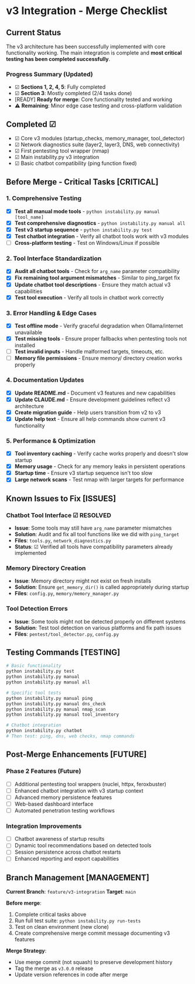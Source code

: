 # v3 Integration - Merge Checklist

## Current Status
The v3 architecture has been successfully implemented with core functionality working. The main integration is complete and **most critical testing has been completed successfully**.

### Progress Summary (Updated)
- ☑︎ **Sections 1, 2, 4, 5**: Fully completed
- ☑︎ **Section 3**: Mostly completed (2/4 tasks done)
- [READY] **Ready for merge**: Core functionality tested and working
- ⚠ **Remaining**: Minor edge case testing and cross-platform validation

## Completed ☑︎
- ☑︎ Core v3 modules (startup_checks, memory_manager, tool_detector)
- ☑︎ Network diagnostics suite (layer2, layer3, DNS, web connectivity)
- ☑︎ First pentesting tool wrapper (nmap)
- ☑︎ Main instability.py v3 integration
- ☑︎ Basic chatbot compatibility (ping function fixed)

## Before Merge - Critical Tasks [CRITICAL]

### 1. Comprehensive Testing
- [x] **Test all manual mode tools** - `python instability.py manual [tool_name]`
- [x] **Test comprehensive diagnostics** - `python instability.py manual all`
- [x] **Test v3 startup sequence** - `python instability.py test`
- [x] **Test chatbot integration** - Verify all chatbot tools work with v3 modules
- [ ] **Cross-platform testing** - Test on Windows/Linux if possible

### 2. Tool Interface Standardization
- [x] **Audit all chatbot tools** - Check for `arg_name` parameter compatibility
- [x] **Fix remaining tool argument mismatches** - Similar to ping_target fix
- [x] **Update chatbot tool descriptions** - Ensure they match actual v3 capabilities
- [x] **Test tool execution** - Verify all tools in chatbot work correctly

### 3. Error Handling & Edge Cases
- [x] **Test offline mode** - Verify graceful degradation when Ollama/internet unavailable
- [x] **Test missing tools** - Ensure proper fallbacks when pentesting tools not installed
- [ ] **Test invalid inputs** - Handle malformed targets, timeouts, etc.
- [ ] **Memory file permissions** - Ensure memory/ directory creation works properly

### 4. Documentation Updates
- [x] **Update README.md** - Document v3 features and new capabilities
- [x] **Update CLAUDE.md** - Ensure development guidelines reflect v3 architecture
- [x] **Create migration guide** - Help users transition from v2 to v3
- [x] **Update help text** - Ensure all help commands show current v3 functionality

### 5. Performance & Optimization
- [x] **Tool inventory caching** - Verify cache works properly and doesn't slow startup
- [x] **Memory usage** - Check for any memory leaks in persistent operations
- [x] **Startup time** - Ensure v3 startup sequence isn't too slow
- [x] **Large network scans** - Test nmap with larger targets for performance

## Known Issues to Fix [ISSUES]

### Chatbot Tool Interface ☑︎ RESOLVED
- **Issue**: Some tools may still have `arg_name` parameter mismatches
- **Solution**: Audit and fix all tool functions like we did with `ping_target`
- **Files**: `tools.py`, `network_diagnostics.py`
- **Status**: ☑︎ Verified all tools have compatibility parameters already implemented

### Memory Directory Creation
- **Issue**: Memory directory might not exist on fresh installs
- **Solution**: Ensure `get_memory_dir()` is called appropriately during startup
- **Files**: `config.py`, `memory/memory_manager.py`

### Tool Detection Errors
- **Issue**: Some tools might not be detected properly on different systems
- **Solution**: Test tool detection on various platforms and fix path issues
- **Files**: `pentest/tool_detector.py`, `config.py`

## Testing Commands [TESTING]

```bash
# Basic functionality
python instability.py test
python instability.py manual
python instability.py manual all

# Specific tool tests
python instability.py manual ping
python instability.py manual dns_check
python instability.py manual nmap_scan
python instability.py manual tool_inventory

# Chatbot integration
python instability.py chatbot
# Then test: ping, dns, web checks, nmap commands
```

## Post-Merge Enhancements [FUTURE]

### Phase 2 Features (Future)
- [ ] Additional pentesting tool wrappers (nuclei, httpx, feroxbuster)
- [ ] Enhanced chatbot integration with v3 startup context
- [ ] Advanced memory persistence features
- [ ] Web-based dashboard interface
- [ ] Automated penetration testing workflows

### Integration Improvements
- [ ] Chatbot awareness of startup results
- [ ] Dynamic tool recommendations based on detected tools
- [ ] Session persistence across chatbot restarts
- [ ] Enhanced reporting and export capabilities

## Branch Management [MANAGEMENT]

**Current Branch**: `feature/v3-integration`
**Target**: `main`

**Before merge**:
1. Complete critical tasks above
2. Run full test suite: `python instability.py run-tests`
3. Test on clean environment (new clone)
4. Create comprehensive merge commit message documenting v3 features

**Merge Strategy**: 
- Use merge commit (not squash) to preserve development history
- Tag the merge as `v3.0.0` release
- Update version references in code after merge